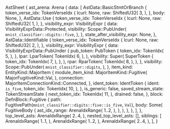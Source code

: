 AstSheet {
    ast_arena: Arena {
        data: [
            AstData::BasicStmtOrBranch {
                token_verse_idx: TokenVerseIdx {
                    lcurl: None,
                    raw: ShiftedU32(
                        3,
                    ),
                },
                body: None,
            },
            AstData::Use {
                token_verse_idx: TokenVerseIdx {
                    lcurl: None,
                    raw: ShiftedU32(
                        1,
                    ),
                },
                visibility_expr: VisibilityExpr {
                    data: VisibilityExprData::Protected,
                    visibility: Scope::PubUnder(
                        `mnist_classifier::digits::five`,
                    ),
                },
                state_after_visibility_expr: None,
            },
            AstData::Identifiable {
                token_verse_idx: TokenVerseIdx {
                    lcurl: None,
                    raw: ShiftedU32(
                        2,
                    ),
                },
                visibility_expr: VisibilityExpr {
                    data: VisibilityExprData::PubUnder {
                        pub_token: PubToken {
                            token_idx: TokenIdx(
                                5,
                            ),
                        },
                        lpar: LparToken(
                            TokenIdx(
                                6,
                            ),
                        ),
                        visibility: Super(
                            SuperToken {
                                token_idx: TokenIdx(
                                    7,
                                ),
                            },
                        ),
                        rpar: RparToken(
                            TokenIdx(
                                8,
                            ),
                        ),
                    },
                    visibility: Scope::PubUnder(
                        `mnist_classifier::digits`,
                    ),
                },
                item_kind: EntityKind::MajorItem {
                    module_item_kind: MajorItemKind::Fugitive(
                        MajorFugitiveKind::Val,
                    ),
                    connection: MajorItemConnectionKind::Connected,
                },
                ident_token: IdentToken {
                    ident: `is_five`,
                    token_idx: TokenIdx(
                        10,
                    ),
                },
                is_generic: false,
                saved_stream_state: TokenStreamState {
                    next_token_idx: TokenIdx(
                        11,
                    ),
                    drained: false,
                },
                block: DefnBlock::Fugitive {
                    path: FugitivePath(`mnist_classifier::digits::five::is_five`, `Val`),
                    body: Some(
                        FugitiveBody {
                            ast_idx_range: ArenaIdxRange(
                                1..2,
                            ),
                        },
                    ),
                },
            },
        ],
    },
    top_level_asts: ArenaIdxRange(
        2..4,
    ),
    nested_top_level_asts: [],
    siblings: [
        ArenaIdxRange(
            1..1,
        ),
        ArenaIdxRange(
            1..2,
        ),
        ArenaIdxRange(
            2..4,
        ),
    ],
}